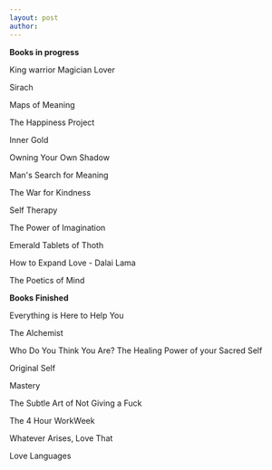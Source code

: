 ```yaml
---
layout: post
author:
---
```


__Books in progress__

King warrior Magician Lover

Sirach

Maps of Meaning

The Happiness Project

Inner Gold

Owning Your Own Shadow

Man's Search for Meaning

The War for Kindness

Self Therapy

The Power of Imagination

Emerald Tablets of Thoth

How to Expand Love - Dalai Lama

The Poetics of Mind


__Books Finished__

Everything is Here to Help You

The Alchemist

Who Do You Think You Are? The Healing Power of your Sacred Self

Original Self

Mastery

The Subtle Art of Not Giving a Fuck

The 4 Hour WorkWeek

Whatever Arises, Love That

Love Languages
